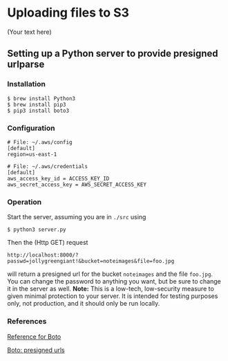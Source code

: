 
# Uploading files to S3

(Your text here)


## Setting up a Python server to provide presigned urlparse

### Installation

```
$ brew install Python3
$ brew install pip3
$ pip3 install boto3  
```

### Configuration

```
# File: ~/.aws/config
[default]
region=us-east-1

# File: ~/.aws/credentials
[default]
aws_access_key_id = ACCESS_KEY_ID
aws_secret_access_key = AWS_SECRET_ACCESS_KEY
```

### Operation

Start the server, assuming you are in `./src` using

```
$ python3 server.py
```

Then the (Http GET) request

```
http://localhost:8000/?passwd=jollygreengiant!&bucket=noteimages&file=foo.jpg
```

will return a presigned url for the bucket `noteimages` and the file `foo.jpg`.
You can change the password to anything you want, but be sure to change it in the
server as well.  **Note:** This is a low-tech, low-security measure to given
minimal protection to your server.  It is intended for testing purposes only,
not production, and it should only be run locally.

### References

[Reference for Boto](https://boto3.amazonaws.com/v1/documentation/api/latest/guide/quickstart.html)

[Boto: presigned urls](https://boto3.amazonaws.com/v1/documentation/api/latest/guide/s3-presigned-urls.html)
